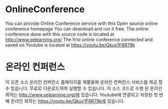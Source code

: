 # OnlineConference
You can provide Online Conference service with this Open source online conference homepage
You can download and run it free.
The online conference done with this source code is located at http://www.selearning.org/
The first online conference connected and saved on Youtube is located at https://youtu.be/Qkuy1F6R79k

# 온라인 컨퍼런스
이 오픈 소스 온라인 컨퍼런스 홈페이지를 재활용해 온라인 컨퍼런스 서비스를 제공 할 수 있습니다.
무료로 다운로드하여 실행할 수 있습니다.
이 소스 코드로 수행 된 온라인 회의는 http://www.selearning.org/에 있습니다.
Youtube에 연결되고 저장된 첫 번째 온라인 회의는 https://youtu.be/Qkuy1F6R79k에 있습니다.
